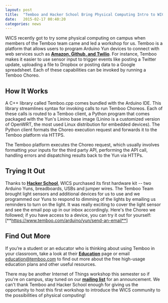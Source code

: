 ```yaml
---
layout: post
title:  "Temboo and Hacker School Bring Physical Computing Intro to WICS"
date:   2015-02-17 00:40:20
categories: news
---
```


<!---![Hello World!]({{ site.url }}/assets/blog2015/20150130_temboo_group.jpg)-->

WICS recently got to try some physical computing on campus when members of the Temboo team came and led a workshop for us. Temboo is a platform that allows users to program Arduino Yun devices to connect with web services such as [**Amazon, Github, and Twilio**][apis]. For instance, Temboo makes it easier to use sensor input to trigger events like posting a Twitter update, uploading a file to Dropbox or posting data to a Google spreadsheet. Each of these capabilities can be invoked by running a Temboo Choreo.

How It Works
-------------
A C++ library called Temboo.cpp comes bundled with the Arduino IDE. This library streamlines syntax for invoking calls to run Temboo Choreos. Each of these calls is routed to a Temboo client, a Python program that comes packaged with the Yun's Linino base image (Linino is a customized version of OpenWRT, the most used Linux distribution for embedded devices). The Python client formats the Choreo execution request and forwards it to the Temboo platform via HTTPS.

The Temboo platform executes the Choreo request, which usually involves formatting your inputs for the third party API, performing the API call, handling errors and dispatching results back to the Yun via HTTPs.

Trying It Out
--------------
Thanks to [**Hacker School**][hackerschool], WICS purchased its first hardware kit -- two Arduino Yuns, breadboards, USBs and jumper wires. The Temboo Team brought light sensors and additional devices for us to use and we programmed our Yuns to respond to dimming of the lights by emailing us reminders to turn on the light. It was really exciting to cover the light sensor and see the email pop up in our inbox accordingly. Here's the Choreo we followed; if you have access to a device, you can try it out for yourself: [**https://www.temboo.com/arduino/yun/send-an-email**]

Find Out More
--------------
If you’re a student or an educator who is thinking about using Temboo in your classroom, take a look at their [**Education**][tembooedu] page or email education@temboo.com to find out more about the free high-usage education plans and other useful resources.

There may be another Internet of Things workshop this semester so if you're on campus, stay tuned on our [**mailing list**][mailinglist] for an announcement. We can't thank Temboo and Hacker School enough for giving us the opportunity to host this first workshop to introduce the WICS community to the possibilities of physical computing!

[apis]: https://www.temboo.com/library/
[hackerschool]: https://www.hackerschool.com/
[tembooedu]:	https://temboo.com/education
[mailinglist]: http://columbia.us9.list-manage.com/subscribe?u=4c6a1c710f8ab9cce10272368&id=593b5faa43

